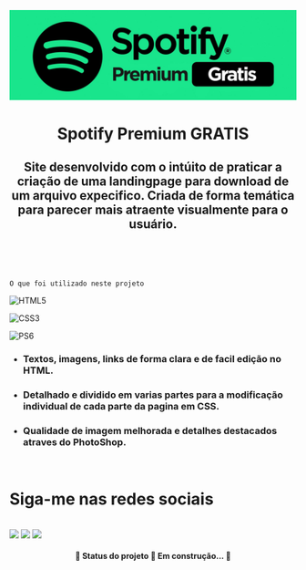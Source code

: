 ![Logo of the project](https://github.com/copy9/spotify-premium-gratis/blob/master/img/logo.jpg)

<div align="center">
<h1> Spotify Premium GRATIS </h1>
</div>

<div align="center">
<h2>Site desenvolvido com o intúito de praticar a criação de uma landingpage para download de um arquivo expecifico.
Criada de forma temática para parecer mais atraente visualmente para o usuário.
</h2></div>
<br>
<br>
<br>


    O que foi utilizado neste projeto
      
![HTML5](https://img.shields.io/badge/html5-%23E34F26.svg?style=for-the-badge&logo=html5&logoColor=white)<p/>
![CSS3](https://img.shields.io/badge/css3-%231572B6.svg?style=for-the-badge&logo=css3&logoColor=white)<p/>
![PS6](https://img.shields.io/badge/photophopcs6-%231572B6.svg?style=for-the-badge&logo=photoshop&logoColor=white)<p/>

<ul>
<li><h3>Textos, imagens, links de forma clara e de facil edição no HTML.</h3></li>
<li><h3>Detalhado e dividido em varias partes para a modificação individual de cada parte da pagina em CSS.</h3></li>
<li><h3>Qualidade de imagem melhorada e detalhes destacados atraves do PhotoShop.</h3></li>
</ul>

<br>
<h1>Siga-me nas redes sociais </h1>
</div>
  <br><a href="https://www.youtube.com/canalmaisinteressante" target="_blank"><img src="https://img.shields.io/badge/-Youtube-%23EA4335?style=for-the-badge&logo=youtube&logoColor=white" target="_blank"></a>
  <a href="https://www.instagram.com/marco.antoniodutra/" target="_blank"><img src="https://img.shields.io/badge/-Instagram-%23E4405F?style=for-the-badge&logo=instagram&logoColor=white" target="_blank"></a>
  <a href="https://www.linkedin.com/in/marco-antonio-dutra/" target="_blank"><img src="https://img.shields.io/badge/-LinkedIn-%230077B5?style=for-the-badge&logo=linkedin&logoColor=white" target="_blank"></a> </div>
  
  <h4 align="center"> 
	 🚧  Status do projeto 🚀 Em construção...  🚧
</h4><p/>
